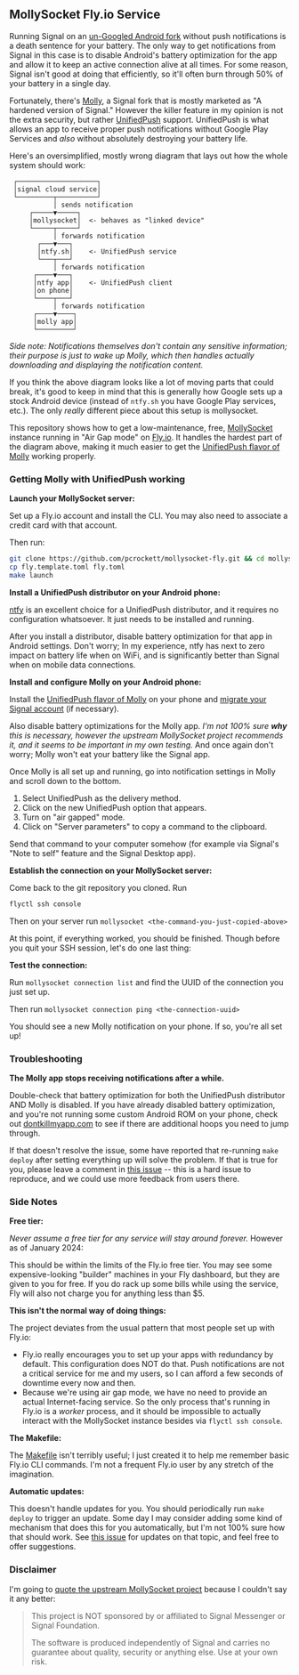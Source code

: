 ## MollySocket Fly.io Service

Running Signal on an [un-Googled Android fork](https://grapheneos.org/) without push notifications
is a death sentence for your battery. The only way to get notifications from Signal in this case is
to disable Android's battery optimization for the app and allow it to keep an active connection
alive at all times. For some reason, Signal isn't good at doing that efficiently, so it'll often
burn through 50% of your battery in a single day.

Fortunately, there's [Molly](https://molly.im/), a Signal fork that is mostly marketed as "A
hardened version of Signal." However the killer feature in my opinion is not the extra security, but
rather [UnifiedPush](https://unifiedpush.org/) support. UnifiedPush is what allows an app to receive
proper push notifications without Google Play Services and _also_ without absolutely destroying your
battery life.

Here's an oversimplified, mostly wrong diagram that lays out how the whole system should work:

```plaintext
 ┌────────────────────┐
 │signal cloud service│
 └─────────┬──────────┘
           │ sends notification
     ┌─────▼─────┐
     │mollysocket│  <- behaves as "linked device"
     └─────┬─────┘
           │ forwards notification
       ┌───▼───┐
       │ntfy.sh│    <- UnifiedPush service
       └───┬───┘
           │ forwards notification
      ┌────▼───┐
      │ntfy app│    <- UnifiedPush client
      │on phone│
      └────┬───┘
           │ forwards notification
      ┌────▼────┐
      │molly app│
      └─────────┘
```

_Side note: Notifications themselves don't contain any sensitive information; their purpose is just
to wake up Molly, which then handles actually downloading and displaying the notification content._

If you think the above diagram looks like a lot of moving parts that could break, it's good to keep
in mind that this is generally how Google sets up a stock Android device (instead of `ntfy.sh` you
have Google Play services, etc.). The only _really_ different piece about this setup is mollysocket.

This repository shows how to get a low-maintenance, free, [MollySocket](https://github.com/mollyim/mollysocket)
instance running in "Air Gap mode" on [Fly.io](https://fly.io/). It handles the hardest part of the
diagram above, making it much easier to get the [UnifiedPush flavor of Molly](https://github.com/mollyim/mollyim-android-unifiedpush)
working properly.

### Getting Molly with UnifiedPush working

**Launch your MollySocket server:**

Set up a Fly.io account and install the CLI. You may also need to associate a credit card with that
account.

Then run:

```bash
git clone https://github.com/pcrockett/mollysocket-fly.git && cd mollysocket-fly
cp fly.template.toml fly.toml
make launch
```

**Install a UnifiedPush distributor on your Android phone:**

[ntfy](https://f-droid.org/en/packages/io.heckel.ntfy/) is an excellent choice for a UnifiedPush
distributor, and it requires no configuration whatsoever. It just needs to be installed and running.

After you install a distributor, disable battery optimization for that app in Android settings.
Don't worry; In my experience, ntfy has next to zero impact on battery life when on WiFi, and is
significantly better than Signal when on mobile data connections.

**Install and configure Molly on your Android phone:**

Install the [UnifiedPush flavor of Molly](https://github.com/mollyim/mollyim-android-unifiedpush)
on your phone and [migrate your Signal account](https://github.com/mollyim/mollyim-android/wiki/Migrating-From-Signal)
(if necessary).

Also disable battery optimizations for the Molly app. _I'm not 100% sure **why** this is necessary,
however the upstream MollySocket project recommends it, and it seems to be important in my own
testing._ And once again don't worry; Molly won't eat your battery like the Signal app.

Once Molly is all set up and running, go into notification settings in Molly and scroll down to the
bottom.

1. Select UnifiedPush as the delivery method.
2. Click on the new UnifiedPush option that appears.
3. Turn on "air gapped" mode.
4. Click on "Server parameters" to copy a command to the clipboard.

Send that command to your computer somehow (for example via Signal's "Note to self" feature and the
Signal Desktop app).

**Establish the connection on your MollySocket server:**

Come back to the git repository you cloned. Run

```bash
flyctl ssh console
```

Then on your server run `mollysocket <the-command-you-just-copied-above>`

At this point, if everything worked, you should be finished. Though before you quit your SSH
session, let's do one last thing:

**Test the connection:**

Run `mollysocket connection list` and find the UUID of the connection you just set up.

Then run `mollysocket connection ping <the-connection-uuid>`

You should see a new Molly notification on your phone. If so, you're all set up!

### Troubleshooting

**The Molly app stops receiving notifications after a while.**

Double-check that battery optimization for both the UnifiedPush distributor AND Molly is disabled.
If you have already disabled battery optimization, and you're not running some custom Android ROM
on your phone, check out [dontkillmyapp.com](https://dontkillmyapp.com/) to see if there are
additional hoops you need to jump through.

If that doesn't resolve the issue, some have reported that re-running `make deploy` after setting
everything up will solve the problem. If that is true for you, please leave a comment in
[this issue](https://github.com/pcrockett/mollysocket-fly/issues/8) -- this is a hard issue to
reproduce, and we could use more feedback from users there.

### Side Notes

**Free tier:**

_Never assume a free tier for any service will stay around forever._ However as of January 2024:

This should be within the limits of the Fly.io free tier. You may see some expensive-looking
"builder" machines in your Fly dashboard, but they are given to you for free. If you do rack up
some bills while using the service, Fly will also not charge you for anything less than $5.

**This isn't the normal way of doing things:**

The project deviates from the usual pattern that most people set up with Fly.io:

* Fly.io really encourages you to set up your apps with redundancy by default. This configuration
  does NOT do that. Push notifications are not a critical service for me and my users, so I can
  afford a few seconds of downtime every now and then.
* Because we're using air gap mode, we have no need to provide an actual Internet-facing service. So
  the only process that's running in Fly.io is a _worker_ process, and it should be impossible to
  actually interact with the MollySocket instance besides via `flyctl ssh console`.

**The Makefile:**

The [Makefile](Makefile) isn't terribly useful; I just created it to help me remember basic Fly.io
CLI commands. I'm not a frequent Fly.io user by any stretch of the imagination.

**Automatic updates:**

This doesn't handle updates for you. You should periodically run `make deploy` to trigger an update.
Some day I may consider adding some kind of mechanism that does this for you automatically, but I'm
not 100% sure how that should work. See [this issue](https://github.com/pcrockett/mollysocket-fly/issues/10)
for updates on that topic, and feel free to offer suggestions.

### Disclaimer

I'm going to [quote the upstream MollySocket project](https://github.com/mollyim/mollysocket/?tab=readme-ov-file#disclaimer)
because I couldn't say it any better:

> This project is NOT sponsored by or affiliated to Signal Messenger or Signal Foundation.
>
> The software is produced independently of Signal and carries no guarantee about quality, security
> or anything else. Use at your own risk.
